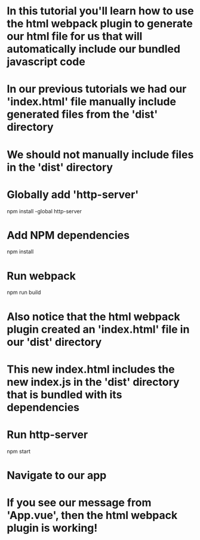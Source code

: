 # In this tutorial you'll learn how to use the html webpack plugin to generate our html file for us that will automatically include our bundled javascript code

# In our previous tutorials we had our 'index.html' file manually include generated files from the 'dist' directory

# We should not manually include files in the 'dist' directory

# Globally add 'http-server'
npm install -global http-server

# Add NPM dependencies
npm install

# Run webpack 
npm run build

# Also notice that the html webpack plugin created an 'index.html' file in our 'dist' directory

# This new index.html includes the new index.js in the 'dist' directory that is bundled with its dependencies

# Run http-server
npm start

# Navigate to our app

# If you see our message from 'App.vue', then the html webpack plugin is working!
